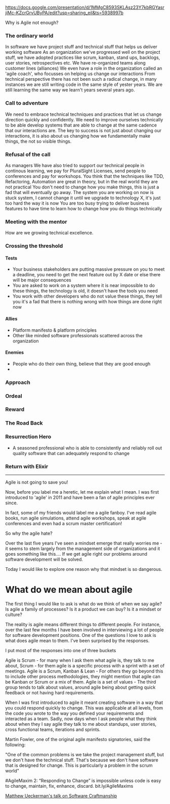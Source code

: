 https://docs.google.com/presentation/d/1MMgC8593SKLAsz23Y7kbRGYasrjiMc-KZcrGrvUByPA/edit?usp=sharing_eil&ts=5938997b

Why is Agile not enough?

### The ordinary world

In software we have project stuff and technical stuff that helps us deliver working software
As an organization we've progressed well on the project stuff, we have adopted practices like scrum, kanban, stand ups, backlogs, user stories, retrospectives etc.
We have re-organized teams along customer lines (alliances)
We even have a role in the organization called an 'agile coach', who focusses on helping us change our interactions
From technical perspective there has not been such a radical change, in many instances we are still writing code in the same style of yester years. 
We are still learning the same way we learn't years several years ago.

### Call to adventure

We need to embrace technical techniques and practices that let us change direction quickly and confidently.
We need to improve ourselves technically to be able develop systems that are able to change at the same cadence that our interactions are.
The key to success is not just about changing our interactions, it is also about us changing how we fundamentally make things, the not so visible things.

### Refusal of the call

As managers
We have also tried to support our technical people in continous learning, we pay for PluralSight Licenses, send people to conferences and pay for workshops.
You think that the techniques like TDD, Refactoring, Automation are great in theory, but in the real world they are not practical
You don't need to change how you make things, this is just a fad that will eventually go away.
The system you are working on now is stuck system, I cannot change it until we upgrade to technology X, it's just too hard the way it is now
You are too busy trying to deliver business features to have time to learn how to change how you do things technically

### Meeting with the mentor

How are we growing technical excellence.

### Crossing the threshold

#### Tests

* Your business stakeholders are putting massive pressure on you to meet a deadline, you need to get the next feature out by X date or else there will be major consequences
* You are asked to work on a system where it is near impossible to do these things, the technology is old, it doesn't have the tools you need
* You work with other developers who do not value these things, they tell you it's a fad that there is nothing wrong with how things are done right now

#### Allies

* Platform manifesto & platform principles
* Other like minded software professionals scattered across the organization

#### Enemies

* People who do their own thing, believe that they are good enough
*


### Approach

### Ordeal

### Reward

### The Road Back

### Resurrection Hero

* A seasoned professional who is able to consistently and reliably roll out quality software that can adequately respond to change

### Return with Elixir

-------------------------------------------------------------------------------------------------------------------- 

Agile is not going to save you!

Now, before you label me a heretic, let me explain what I mean. I was first introduced to 'agile' in 2011 and have been a fan of agile principles ever since. 

In fact, some of my friends would label me a agile fanboy. I've read agile books, run agile simulations, attend agile workshops, speak at agile conferences and even had a scrum master certification! 

So why the agile hate?

Over the last five years I've seen a mindset emerge that really worries me - it seems to stem largely from the management side of organizations and it goes something like this.... If we get agile right our problems around software development will be solved. 

Today I would like to explore one reason why that mindset is so dangerous.

# What do we mean about agile

The first thing I would like to ask is what do we think of when we say agile? Is agile a family of processes? Is it a product we can buy? Is it a mindset or culture?

The reality is agile means different things to different people. For instance, over the last few months I have been involved in interviewing a lot of people for software development positions. One of the questions I love to ask is what does agile mean to them. I've been surprised by the responses. 

I put most of the responses into one of three buckets

Agile is Scrum - for many when I ask them what agile is, they talk to me about, Scrum - for them agile is a specific process with a sprint with a set of meetings.
Agile is a Scrum, Kanban & Lean - For others they go beyond this to include other process methodologies, they might mention that agile can be Kanban or Scrum or a mix of them.
Agile is a set of values - The third group tends to talk about values, around agile being about getting quick feedback or not having hard requirements.


When I was first introduced to agile it meant creating software in a way that you could respond quickly to change. This was applicable at all levels, from the code you wrote to the way you defined your requirements and interacted as a team. Sadly, now days when I ask people what they think about when they I say agile they talk to me about standups, user stories, cross functional teams, iterations and sprints. 



Martin Fowler, one of the original agile manifesto signatories, said the following:

"One of the common problems is we take the project management stuff, but we don't have the technical stuff. That's because we don't have software that is designed for change. This is particularly a problem in the scrum world"



#AgileMaxim 2: “Responding to Change” is impossible unless code is easy to change, maintain, fix, enhance, discard. bit.ly/AgileMaxims

[Matthew Ueckerman's talk on Software Craftmanship](https://docs.google.com/presentation/d/1ZOSQlfxlagqLiTj48CVB6NdMRExdOEXULU7XUrZbMVM/edit?invite=COWn8-UO&ts=58e6cbc)  
